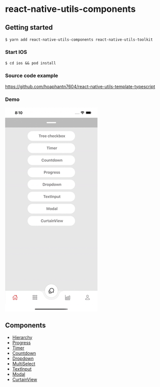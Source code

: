 # react-native-utils-components

## Getting started

`$ yarn add react-native-utils-components react-native-utils-toolkit`

### Start IOS
`$ cd ios && pod install`

### Source code example
https://github.com/hoaphantn7604/react-native-utils-template-typescript
 
### Demo
![](https://github.com/hoaphantn7604/file-upload/blob/master/document/component/demo.gif)

## Components
- [Hierarchy](documents/Hierarchy.md)
- [Progress](documents/Progress.md)
- [Timer](documents/Timer.md)
- [Countdown](documents/Countdown.md)
- [Dropdown](documents/Dropdown.md)
- [MultiSelect](documents/MultiSelect.md)
- [TextInput](documents/TextInput.md)
- [Modal](documents/Modal.md)
- [CurtainView](documents/CurtainView.md)
